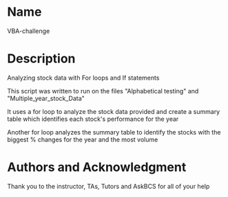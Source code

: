 # Name

VBA-challenge

# Description

 Analyzing stock data with For loops and If statements

This script was written to run on the files "Alphabetical testing" and "Multiple_year_stock_Data"

It uses a for loop to analyze the stock data provided and create a summary table which identifies each stock's performance for the year

Another for loop analyzes the summary table to identify the stocks with the biggest % changes for the year and the most volume

# Authors and Acknowledgment

Thank you to the instructor, TAs, Tutors and AskBCS for all of your help


